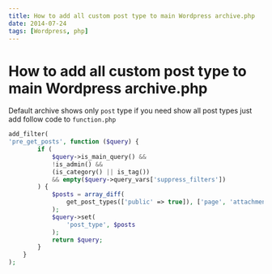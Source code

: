 ```yaml
---
title: How to add all custom post type to main Wordpress archive.php
date: 2014-07-24
tags: [Wordpress, php]
---
```


# How to add all custom post type to main Wordpress archive.php

Default archive shows only `post` type if you need show all post types just add follow code to `function.php`

```php
add_filter(
'pre_get_posts', function ($query) {
        if (
            $query->is_main_query() &&
            !is_admin() &&
            (is_category() || is_tag())
            && empty($query->query_vars['suppress_filters'])
        ) {
            $posts = array_diff(
                get_post_types(['public' => true]), ['page', 'attachment', 'revision', 'forum', 'reply', 'topic'] /* array of ignored types*/
            );
            $query->set(
                'post_type', $posts
            );
            return $query;
        }
    }
);
```
